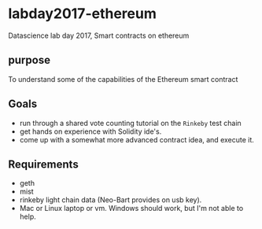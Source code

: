 # labday2017-ethereum
Datascience lab day 2017, Smart contracts on ethereum

## purpose
To understand some of the capabilities of the Ethereum smart contract

## Goals

* run through a shared vote counting tutorial on the `Rinkeby` test chain
* get hands on experience with Solidity ide's.
* come up with a somewhat more advanced contract idea, and execute it.

## Requirements

* geth
* mist
* rinkeby light chain data (Neo-Bart provides on usb key).
* Mac or Linux laptop or vm. Windows should work, but I'm not able to help.

